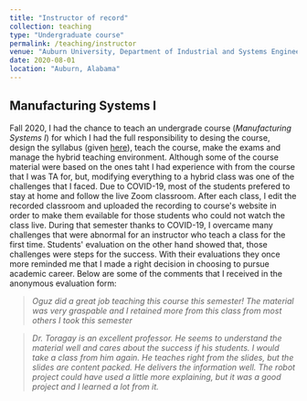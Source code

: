 ```yaml
---
title: "Instructor of record"
collection: teaching
type: "Undergraduate course"
permalink: /teaching/instructor
venue: "Auburn University, Department of Industrial and Systems Engineering"
date: 2020-08-01
location: "Auburn, Alabama"
---
```


Manufacturing Systems I
---
Fall 2020, I had the chance to teach an undergrade course (_Manufacturing Systems I_) for which I had the full responsibility to desing the course, design the syllabus (given [here]()), teach the course, make the exams and manage the hybrid teaching environment. Although some of the course material were based on the ones taht I had experience with from the course that I was TA for, but, modifying everything to a hybrid class was one of the challenges that I faced. Due to COVID-19, most of the students prefered to stay at home and follow the live Zoom classroom. After each class, I edit the recorded classroom and uploaded the recording to course's website in order to make them evailable for those students who could not watch the class live. During that semester thanks to COVID-19, I overcame many challenges that were abnormal for an instructor who teach a class for the first time. Students' evaluation on the other hand showed that, those challenges were steps for the success. With their evaluations they once more reminded me that I made a right decision in choosing to pursue academic career. Below are some of the comments that I received in the anonymous evaluation form:

> *Oguz did a great job teaching this course this semester! The material was very graspable and I retained more from this class from most others I took this semester*

> *Dr. Toragay is an excellent professor. He seems to understand the material well and cares about the success if his students. I would take a class from him again. He teaches right from the slides, but the slides are content packed. He delivers the information well. The robot project could have used a little more explaining, but it was a good project and I learned a lot from it.*
